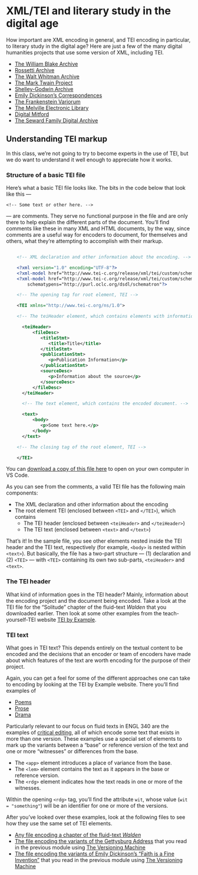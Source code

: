 # XML/TEI and literary study in the digital age

How important are XML encoding in general, and TEI encoding in particular, to literary study in the digital age? Here are just a few of the many digital humanities projects that use some version of XML, including TEI.

-   [The William Blake Archive](http://www.blakearchive.org)
-   [Rossetti Archive](http://www.rossettiarchive.org/)
-   [The Walt Whitman Archive](https://whitmanarchive.org/)
-   [The Mark Twain Project](https://www.marktwainproject.org)
-   [Shelley-Godwin Archive](http://shelleygodwinarchive.org/)
-   [Emily Dickinson’s Correspondences](https://rotunda.upress.virginia.edu/edc/default.xqy)
-   [The Frankenstein Variorum](https://www.researchsoftware.co.il/frankenstein-variorum/)
-   [The Melville Electronic Library](https://melville.electroniclibrary.org/)
-   [Digital Mitford](https://digitalmitford.org/)
-   [The Seward Family Digital Archive](https://sewardproject.org/)

## Understanding TEI markup

In this class, we’re not going to try to become experts in the use of TEI, but we do want to understand it well enough to appreciate how it works.

### Structure of a basic TEI file

Here’s what a basic TEI file looks like. The bits in the code below that look like this —

`<!-- Some text or other here. -->`

— are comments. They serve no functional purpose in the file and are only there to help explain the different parts of the document. You’ll find comments like these in many XML and HTML documents, by the way, since comments are a useful way for encoders to document, for themselves and others, what they’re attempting to accomplish with their markup.

```xml

    <!-- XML declaration and other information about the encoding. -->

    <?xml version="1.0" encoding="UTF-8"?>
    <?xml-model href="http://www.tei-c.org/release/xml/tei/custom/schema/relaxng/tei_all.rng" type="application/xml" schematypens="http://relaxng.org/ns/structure/1.0"?>
    <?xml-model href="http://www.tei-c.org/release/xml/tei/custom/schema/relaxng/tei_all.rng" type="application/xml"
        schematypens="http://purl.oclc.org/dsdl/schematron"?>

    <!-- The opening tag for root element, TEI -->

    <TEI xmlns="http://www.tei-c.org/ns/1.0">

    <!-- The teiHeader element, which contains elements with information about both the TEI file and the document being encoded in it. -->

      <teiHeader>
          <fileDesc>
             <titleStmt>
                <title>Title</title>
             </titleStmt>
             <publicationStmt>
                <p>Publication Information</p>
             </publicationStmt>
             <sourceDesc>
                <p>Information about the source</p>
             </sourceDesc>
          </fileDesc>
      </teiHeader>

      <!-- The text element, which contains the encoded document. -->

      <text>
          <body>
             <p>Some text here.</p>
          </body>
      </text>

    <!-- The closing tag of the root element, TEI -->

    </TEI>
```

You can <a href="https://canvas.geneseo.edu/courses/17027/files/996990/download?wrap=1" class="instructure_file_link instructure_scribd_file" title="basic_tei_file.xml">download a copy of this file here</a> to open on your own computer in VS Code.

As you can see from the comments, a valid TEI file has the following main components:

-   The XML declaration and other information about the encoding
-   The root element TEI (enclosed between `<TEI>` and `</TEI>`), which contains
    -   The TEI header (enclosed between `<teiHeader>` and `</teiHeader>`)
    -   The TEI text (enclosed between `<text>` and `</text>`)

That’s it! In the sample file, you see other elements nested inside the TEI header and the TEI text, respectively (for example, `<body>` is nested within `<text>`). But basically, the file has a two-part structure — (1) declaration and (2) `<TEI>` — with `<TEI>` containing its own two sub-parts, `<teiHeader>` and `<text>`.

### The TEI header

What kind of information goes in the TEI header? Mainly, information about the encoding project and the document being encoded. Take a look at the TEI file for the “Solitude” chapter of the fluid-text *Walden* that you downloaded earlier. Then look at some other examples from the teach-yourself-TEI website [TEI by Example](https://teibyexample.org/examples/TBED02v00.htm).

### TEI text

What goes in TEI text? This depends entirely on the textual content to be encoded and the decisions that an encoder or team of encoders have made about which features of the text are worth encoding for the purpose of their project.

Again, you can get a feel for some of the different approaches one can take to encoding by looking at the TEI by Example website. There you’ll find examples of

-   [Poems](https://teibyexample.org/examples/TBED04v00.htm)
-   [Prose](https://teibyexample.org/examples/TBED03v00.htm)
-   [Drama](https://teibyexample.org/examples/TBED05v00.htm)

Particularly relevant to our focus on fluid texts in ENGL 340 are the examples of [critical editing](https://teibyexample.org/examples/TBED07v00.htm), all of which encode some text that exists in more than one version. These examples use a special set of elements to mark up the variants between a “base” or reference version of the text and one or more “witnesses” or differences from the base.

-   The `<app>` element introduces a place of variance from the base.
-   The `<lem>` element contains the text as it appears in the base or reference version.
-   The `<rdg>` element indicates how the text reads in one or more of the witnesses.

Within the opening `<rdg>` tag, you’ll find the attribute `wit`, whose value (`wit = "something"`) will be an identifier for one or more of the versions.

After you’ve looked over these examples, look at the following files to see how they use the same set of TEI elements.

-   [Any file encoding a chapter of the fluid-text *Walden*](https://github.com/milnegeneseo/fluid_text/tree/master/tei)
-   [The file encoding the variants of the Gettysburg Address](https://www.geneseo.edu/~schacht/fluid_gettysburg/samples/gettysburg.xml) that you read in the previous module using [The Versioning Machine](https://www.geneseo.edu/~schacht/fluid_gettysburg/samples/gettysburg.html)
-   [The file encoding the variants of Emily Dickinson’s “Faith is a Fine Invention”](http://v-machine.org/samples/faith.xml) that you read in the previous module using [The Versioning Machine](http://v-machine.org/samples/faith.html)
